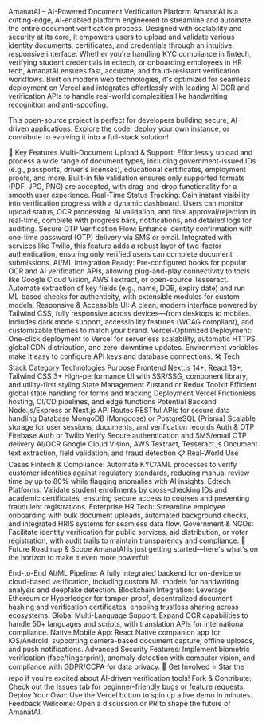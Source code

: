 
AmanatAI – AI-Powered Document Verification Platform
AmanatAI is a cutting-edge, AI-enabled platform engineered to streamline and automate the entire document verification process. Designed with scalability and security at its core, it empowers users to upload and validate various identity documents, certificates, and credentials through an intuitive, responsive interface. Whether you're handling KYC compliance in fintech, verifying student credentials in edtech, or onboarding employees in HR tech, AmanatAI ensures fast, accurate, and fraud-resistant verification workflows. Built on modern web technologies, it's optimized for seamless deployment on Vercel and integrates effortlessly with leading AI OCR and verification APIs to handle real-world complexities like handwriting recognition and anti-spoofing.

This open-source project is perfect for developers building secure, AI-driven applications. Explore the code, deploy your own instance, or contribute to evolving it into a full-stack solution!

🚀 Key Features
Multi-Document Upload & Support: Effortlessly upload and process a wide range of document types, including government-issued IDs (e.g., passports, driver's licenses), educational certificates, employment proofs, and more. Built-in file validation ensures only supported formats (PDF, JPG, PNG) are accepted, with drag-and-drop functionality for a smooth user experience.
Real-Time Status Tracking: Gain instant visibility into verification progress with a dynamic dashboard. Users can monitor upload status, OCR processing, AI validation, and final approval/rejection in real-time, complete with progress bars, notifications, and detailed logs for auditing.
Secure OTP Verification Flow: Enhance identity confirmation with one-time password (OTP) delivery via SMS or email. Integrated with services like Twilio, this feature adds a robust layer of two-factor authentication, ensuring only verified users can complete document submissions.
AI/ML Integration Ready: Pre-configured hooks for popular OCR and AI verification APIs, allowing plug-and-play connectivity to tools like Google Cloud Vision, AWS Textract, or open-source Tesseract. Automate extraction of key fields (e.g., name, DOB, expiry date) and run ML-based checks for authenticity, with extensible modules for custom models.
Responsive & Accessible UI: A clean, modern interface powered by Tailwind CSS, fully responsive across devices—from desktops to mobiles. Includes dark mode support, accessibility features (WCAG compliant), and customizable themes to match your brand.
Vercel-Optimized Deployment: One-click deployment to Vercel for serverless scalability, automatic HTTPS, global CDN distribution, and zero-downtime updates. Environment variables make it easy to configure API keys and database connections.
🛠 Tech Stack
Category	Technologies	Purpose
Frontend	Next.js 14+, React 18+, Tailwind CSS 3+	High-performance UI with SSR/SSG, component library, and utility-first styling
State Management	Zustand or Redux Toolkit	Efficient global state handling for forms and tracking
Deployment	Vercel	Frictionless hosting, CI/CD pipelines, and edge functions
Potential Backend	Node.js/Express or Next.js API Routes	RESTful APIs for secure data handling
Database	MongoDB (Mongoose) or PostgreSQL (Prisma)	Scalable storage for user sessions, documents, and verification records
Auth & OTP	Firebase Auth or Twilio Verify	Secure authentication and SMS/email OTP delivery
AI/OCR	Google Cloud Vision, AWS Textract, Tesseract.js	Document text extraction, field validation, and fraud detection
📋 Real-World Use Cases
Fintech & Compliance: Automate KYC/AML processes to verify customer identities against regulatory standards, reducing manual review time by up to 80% while flagging anomalies with AI insights.
Edtech Platforms: Validate student enrollments by cross-checking IDs and academic certificates, ensuring secure access to courses and preventing fraudulent registrations.
Enterprise HR Tech: Streamline employee onboarding with bulk document uploads, automated background checks, and integrated HRIS systems for seamless data flow.
Government & NGOs: Facilitate identity verification for public services, aid distribution, or voter registration, with audit trails to maintain transparency and compliance.
🔮 Future Roadmap & Scope
AmanatAI is just getting started—here's what's on the horizon to make it even more powerful:

End-to-End AI/ML Pipeline: A fully integrated backend for on-device or cloud-based verification, including custom ML models for handwriting analysis and deepfake detection.
Blockchain Integration: Leverage Ethereum or Hyperledger for tamper-proof, decentralized document hashing and verification certificates, enabling trustless sharing across ecosystems.
Global Multi-Language Support: Expand OCR capabilities to handle 50+ languages and scripts, with translation APIs for international compliance.
Native Mobile App: React Native companion app for iOS/Android, supporting camera-based document capture, offline uploads, and push notifications.
Advanced Security Features: Implement biometric verification (face/fingerprint), anomaly detection with computer vision, and compliance with GDPR/CCPA for data privacy.
🤝 Get Involved
⭐ Star the repo if you're excited about AI-driven verification tools!
Fork & Contribute: Check out the Issues tab for beginner-friendly bugs or feature requests.
Deploy Your Own: Use the Vercel button to spin up a live demo in minutes.
Feedback Welcome: Open a discussion or PR to shape the future of AmanatAI.
